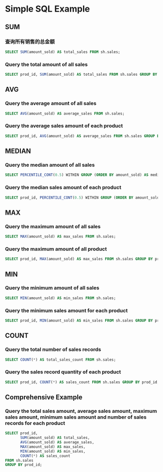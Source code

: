 # Simple SQL Example

## SUM

### 查询所有销售的总金额
```sql
SELECT SUM(amount_sold) AS total_sales FROM sh.sales;
```

### Query the total amount of all sales
```sql
SELECT prod_id, SUM(amount_sold) AS total_sales FROM sh.sales GROUP BY prod_id;
```

## AVG

### Query the average amount of all sales
```sql
SELECT AVG(amount_sold) AS average_sales FROM sh.sales;
```

### Query the average sales amount of each product
```sql
SELECT prod_id, AVG(amount_sold) AS average_sales FROM sh.sales GROUP BY prod_id;
```

## MEDIAN

### Query the median amount of all sales
```sql
SELECT PERCENTILE_CONT(0.5) WITHIN GROUP (ORDER BY amount_sold) AS median_sales FROM sh.sales;
```

### Query the median sales amount of each product
```sql
SELECT prod_id, PERCENTILE_CONT(0.5) WITHIN GROUP (ORDER BY amount_sold) AS median_sales FROM sh.sales GROUP BY prod_id;
```

## MAX

### Query the maximum amount of all sales
```sql
SELECT MAX(amount_sold) AS max_sales FROM sh.sales;
```

### Query the maximum amount of all product
```sql
SELECT prod_id, MAX(amount_sold) AS max_sales FROM sh.sales GROUP BY prod_id;
```

## MIN

### Query the minimum amount of all sales
```sql
SELECT MIN(amount_sold) AS min_sales FROM sh.sales;
```

### Query the minimum sales amount for each product
```sql
SELECT prod_id, MIN(amount_sold) AS min_sales FROM sh.sales GROUP BY prod_id;
```

## COUNT

### Query the total number of sales records
```sql
SELECT COUNT(*) AS total_sales_count FROM sh.sales;
```

### Query the sales record quantity of each product
```sql
SELECT prod_id, COUNT(*) AS sales_count FROM sh.sales GROUP BY prod_id;
```

## Comprehensive Example

### Query the total sales amount, average sales amount, maximum sales amount, minimum sales amount and number of sales records for each product
```sql
SELECT prod_id, 
       SUM(amount_sold) AS total_sales, 
       AVG(amount_sold) AS average_sales, 
       MAX(amount_sold) AS max_sales, 
       MIN(amount_sold) AS min_sales, 
       COUNT(*) AS sales_count 
FROM sh.sales 
GROUP BY prod_id;
```
```
